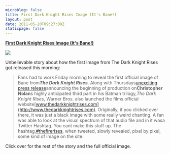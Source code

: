 ```yaml
---
microblog: false
title: First Dark Knight Rises Image (It's Bane!)
layout: post
date: 2011-05-20T09:27:00Z
staticpage: false
---
```


**[First Dark Knight Rises Image (It's
Bane!)](http://feedproxy.google.com/~r/slashfilm/~3/qkZYZn3UG2s/)**

![](http://bitcast-a-sm.bitgravity.com/slashfilm/wp/wp-content/images/The-Dark-Knight-Rises-Bane-Crop.jpg)

Unbelievable story about how the first image from The Dark Knight Rises
got released this morning:

> Fans had to work Friday morning to reveal the first official image of
> Bane from***The Dark Knight Rises***. Along with Thursdays[unexciting
> press
> release](http://www.slashfilm.com/requisite-press-release-passon-the-dark-knight-rises-begins-filming-info-announced/)announcing
> the beginning of production on**Christopher Nolan**s highly
> anticipated third part in his Batman trilogy,*The Dark Knight Rises*,
> Warner Bros. also launched the films official
> website[](http://www.thedarkknightrises.com/)[www.thedarkknightrises.com](http://www.thedarkknightrises.com).
> Originally, if you clicked over there, it was just a black image with
> some really weird chanting. A fan was able to look at the visual
> spectrum of that audio file and in it wasa Twitter Hashtag. You cant
> make this stuff up. The
> hashtag,[\#thefirerises](http://twitter.com/#!/search?q=%23thefirerises),
> when tweeted, slowly revealed, pixel by pixel, some kind of image on
> the site.

Click over for the rest of the story and the full official image.
